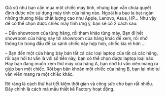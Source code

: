Giả sử như bạn cần mua một chiếc máy tính, nhưng bạn vẫn chưa quyết định được nên sử dụng máy tính của hãng nào. Ngoài kia bao la bạt ngàn những thương hiệu chất lượng cao như Apple, Lenovo, Asus, HP… Như vậy để có thể chọn được chiếc máy tính ưng ý, bạn sẽ có 2 cách sau:



– Đến showroom của từng hãng, rồi tham khảo từng máy. Bạn đi hết showroom của hãng này tới showroom của hãng khác để xem, rồi nhớ thông tin trong đầu để so sánh chiếc này hợp hơn, chiếc kia rẻ hơn …

– Bạn đến một cửa hàng bày bán tất cả các loại laptop của tất cả các hãng, rồi bạn hỏi tư vấn là với số tiền này, bạn có thể chọn được laptop loại nào. Hay bạn đang muốn xem thử máy của hãng A, bạn nhờ tư vấn viên mang ra giúp bạn một chiếc. Rồi bạn băn khoăn một chiếc của hãng B, bạn lại nhờ tư vấn viên mang ra một chiếc khác.


Rõ ràng là cách thứ hai tiết kiệm thời gian và công sức cho bạn rất nhiều. Đây chính là cách mà mẫu thiết kế Factory hoạt động.
